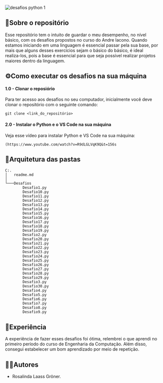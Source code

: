 ![desafios python 1](https://github.com/RosalindaLaass/Desafios-Python/assets/91973539/6fc3a96e-5ee6-43cb-b4a3-b194689015a5)

## 💾Sobre o repositório
<p> Esse repositório tem o intuito de guardar o meu desempenho, no nível básico, com os desafios propostos no curso do Andre Iacono.
Quando estamos iniciando em uma linguagem é essencial passar pela sua base, por mais que alguns desses
exercícios sejam o básico do básico, é ideal realiza-los, pois a base é essencial para que seja possível realizar projetos maiores dentro da linguagem. </p>

## ⚙️Como executar os desafios na sua máquina
#### 1.0 - Clonar o reposiório
Para ter acesso aos desafios no seu computador, inicialmente você deve clonar o repositório com o seguinte comando:

```
git clone <link_do_repositório>
```

#### 2.0 - Instalar o Python e o VS Code na sua máquina
Veja esse vídeo para instalar Python e VS Code na sua máquina:

```
(https://www.youtube.com/watch?v=R9dLGLVqK9Q&t=156s
```

## 📂Arquitetura das pastas
```
C:.
│   readme.md
│   
└───Desafios
        Desafio1.py
        Desafio10.py
        Desafio11.py
        Desafio12.py
        Desafio13.py
        Desafio14.py
        Desafio15.py
        Desafio16.py
        Desafio17.py
        Desafio18.py
        Desafio19.py
        Desafio2.py
        Desafio20.py
        Desafio21.py
        Desafio22.py
        Desafio23.py
        Desafio24.py
        Desafio25.py
        Desafio26.py
        Desafio27.py
        Desafio28.py
        Desafio29.py
        Desafio3.py
        Desafio30.py
        Desafio4.py
        Desafio5.py
        Desafio6.py
        Desafio7.py
        Desafio8.py
        Desafio9.py
```

## 📝Experiência
A experiência de fazer esses desafios foi ótima, relembrei o que aprendi no primeiro período do curso de Engenharia da Computação. Além disso, consegui estabelecer um bom aprendizado por meio de repetição.

## 🤞🏻Autores
- Rosalinda Laass Gröner.
